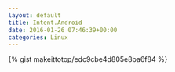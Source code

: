 ```yaml
---
layout: default                                                                                                              
title: Intent.Android                                                                                                                       
date: 2016-01-26 07:46:39+00:00                                                                                                                        
categories: Linux                                                                                                                
---                                                                                                                              
```


{% gist makeittotop/edc9cbe4d805e8ba6f84 %}                                                                                                           

